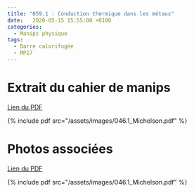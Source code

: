 ```yaml
---
title: "059.1 : Conduction thermique dans les métaux"
date:   2020-05-15 15:55:00 +0100
categories:
  - Manips physique
tags:
  - Barre calorifugée
  - MP17
---
```


# Extrait du cahier de manips

[Lien du PDF](/assets/images/046.1_Michelson.pdf)

{% include pdf src="/assets/images/046.1_Michelson.pdf" %}

# Photos associées

[Lien du PDF](/assets/images/046.1_Michelson.pdf)

{% include pdf src="/assets/images/046.1_Michelson.pdf" %}
